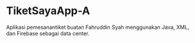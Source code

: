 # TiketSayaApp-A
Aplikasi pemesanantiket buatan Fahruddin Syah menggunakan Java, XML, dan Firebase sebagai data center.
